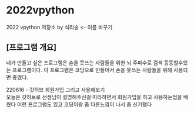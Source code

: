 # 2022vpython
2022 vpython 저장소 by 석리송 <- 이름 바꾸기
## [프로그램 개요]
내가 만들고 싶은 프로그램은 손을 못쓰는 사람들을 위한 뇌 주파수로 검색 등등할수있는 프로그램이다. 이 프로그램은  코딩으로 만들어서 손을 못쓰는 사람들을 위해 사용되면 좋겠다. 


220616 - 갓허브 회원가입 그리고 사용해보기     
오늘은 갓허브로 선생님이 설명해주신걸 따라하면서 회원가입을 하고 사용하는법을 배웠다
이런 프로그램도 있고 코딩이랑 좀 다른느낌이 나서 좀 신기했다
